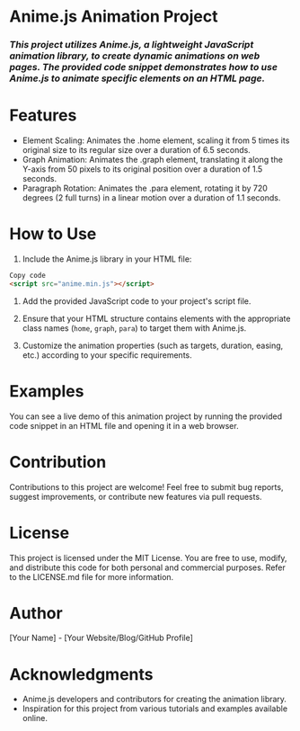 # Anime.js Animation Project


### ***This project utilizes Anime.js, a lightweight JavaScript animation library, to create dynamic animations on web pages. The provided code snippet demonstrates how to use Anime.js to animate specific elements on an HTML page.***

 # Features
- Element Scaling: Animates the .home element, scaling it from 5 times its original size to its regular size over a duration of 6.5 seconds.
- Graph Animation: Animates the .graph element, translating it along the Y-axis from 50 pixels to its original position over a duration of 1.5 seconds.
-  Paragraph Rotation: Animates the .para element, rotating it by 720 degrees (2 full turns) in a linear motion over a duration of 1.1 seconds.
# How to Use
1. Include the Anime.js library in your HTML file:
```html
Copy code
<script src="anime.min.js"></script>
```
1. Add the provided JavaScript code to your project's script file.

2. Ensure that your HTML structure contains elements with the appropriate class names (`home`, `graph`, `para`) to target them with Anime.js.

3. Customize the animation properties (such as targets, duration, easing, etc.) according to your specific requirements.

# Examples
 You can see a live demo of this animation project by running the provided code snippet in an HTML file and opening it in a web browser.

# Contribution
Contributions to this project are welcome! Feel free to submit bug reports, suggest improvements, or contribute new features via pull requests.

# License
This project is licensed under the MIT License. You are free to use, modify, and distribute this code for both personal and commercial purposes. Refer to the LICENSE.md file for more information.

# Author
[Your Name] - [Your Website/Blog/GitHub Profile]

# Acknowledgments
- Anime.js developers and contributors for creating the animation library.
- Inspiration for this project from various tutorials and examples available online.



 